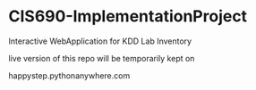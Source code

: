 # CIS690-ImplementationProject
Interactive WebApplication for KDD Lab Inventory

live version of this repo will be temporarily kept on 

happystep.pythonanywhere.com

